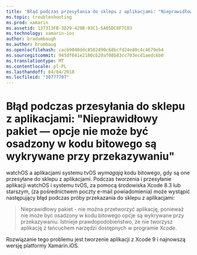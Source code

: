 ```yaml
---
title: 'Błąd podczas przesyłania do sklepu z aplikacjami: "Nieprawidłowy pakiet — opcje nie może być osadzony w kodu bitowego są wykrywane przy przekazywaniu"'
ms.topic: troubleshooting
ms.prod: xamarin
ms.assetid: 137313FB-3D29-428B-93C1-5A05DC8F7C03
ms.technology: xamarin-ios
author: bradumbaugh
ms.author: brumbaug
ms.openlocfilehash: cacb9040ddc8582490c68bcfd24e80c4c4679eb4
ms.sourcegitcommit: 945df041e2180cb20af08b83cc703ecd1aedc6b0
ms.translationtype: MT
ms.contentlocale: pl-PL
ms.lasthandoff: 04/04/2018
ms.locfileid: "30777707"
---
```

# <a name="error-when-submitting-to-app-store-invalid-bundle---options-not-allowed-to-be-embedded-in-bitcode-are-detected-in-the-submission"></a>Błąd podczas przesyłania do sklepu z aplikacjami: "Nieprawidłowy pakiet — opcje nie może być osadzony w kodu bitowego są wykrywane przy przekazywaniu"

watchOS a aplikacjami systemu tvOS _wymagają_ kodu bitowego, gdy są one przesyłane do sklepu z aplikacjami. Podczas tworzenia i przesyłanie aplikacji watchOS i systemu tvOS, za pomocą środowiska Xcode 8.3 lub starszym, (za pośrednictwem poczty e-mail powiadomienia) może wystąpić następujący błąd podczas próby przekazania do sklepu z aplikacjami:

>Nieprawidłowy pakiet - nie można przetworzyć aplikację, ponieważ nie może być osadzony w kodu bitowego opcje są wykrywane przy przekazywaniu. Istnieje prawdopodobieństwo, że nie tworzysz aplikację z łańcuchem narzędzi dostępnych w programie Xcode.

Rozwiązanie tego problemu jest tworzenie aplikacji z Xcode 9 i najnowszą wersję platformy Xamarin.iOS.
